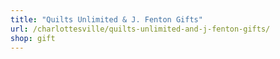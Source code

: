 ```yaml
---
title: "Quilts Unlimited & J. Fenton Gifts"
url: /charlottesville/quilts-unlimited-and-j-fenton-gifts/
shop: gift
---
```

